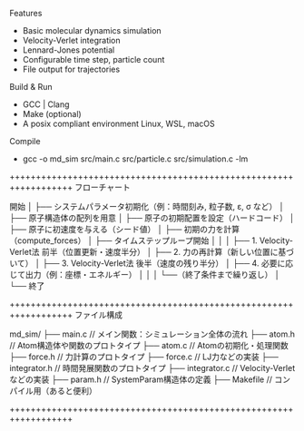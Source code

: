 Features
 - Basic molecular dynamics simulation
 - Velocity-Verlet integration
 - Lennard-Jones potential
 - Configurable time step, particle count
 - File output for trajectories 

Build & Run
 - GCC | Clang
 - Make (optional)
 - A posix compliant environment Linux, WSL, macOS

Compile
 - gcc -o md_sim src/main.c src/particle.c src/simulation.c -lm
 

 ++++++++++++++++++++++++++++++++++++++++++++++++++++++++++++++++++
 フローチャート

開始
│
├── システムパラメータ初期化（例：時間刻み, 粒子数, ε, σ など）
│
├── 原子構造体の配列を用意
│
├── 原子の初期配置を設定（ハードコード）
│
├── 原子に初速度を与える（シード値）
│
├── 初期の力を計算（compute_forces）
│
├── タイムステップループ開始
│   │
│   ├── 1. Velocity-Verlet法 前半（位置更新・速度半分）
│   ├── 2. 力の再計算（新しい位置に基づいて）
│   ├── 3. Velocity-Verlet法 後半（速度の残り半分）
│   ├── 4. 必要に応じて出力（例：座標・エネルギー）
│   │
│   └──（終了条件まで繰り返し）
│
└── 終了

 ++++++++++++++++++++++++++++++++++++++++++++++++++++++++++++++++++
ファイル構成

 md_sim/
├── main.c            // メイン関数：シミュレーション全体の流れ
├── atom.h            // Atom構造体や関数のプロトタイプ
├── atom.c            // Atomの初期化・処理関数
├── force.h           // 力計算のプロトタイプ
├── force.c           // LJ力などの実装
├── integrator.h      // 時間発展関数のプロトタイプ
├── integrator.c      // Velocity-Verletなどの実装
├── param.h           // SystemParam構造体の定義
├── Makefile          // コンパイル用（あると便利）

 ++++++++++++++++++++++++++++++++++++++++++++++++++++++++++++++++++
